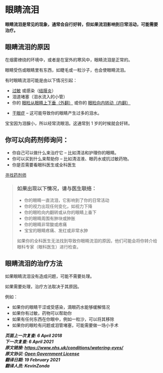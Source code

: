 <!-- watering-eyes -->

# 眼睛流泪

**眼睛流泪是常见的现象，通常会自行好转，但如果流泪影响到日常活动，可能需要治疗。**

## 眼睛流泪的原因

在烟雾缭绕的环境中，或者是在室外的寒风中，眼睛流泪是正常的。

眼睛受伤或眼睛里有东西，如睫毛或一粒沙子，也会使眼睛流泪。

有时眼睛流泪可能是由以下情况引起：

- [过敏](allergies.md) 或感染（[结膜炎](conjunctivitis.md)）
- 泪道堵塞（泪水流入的小管）
- 你的 [眼睑从眼睛上下垂（外翻）](ectropion.md) 或你的 [眼睑向内转动（内翻）](eyelid-problems.md) 
<!-- FIXME: 潜在的翻译错误，原文 your [eyelid drooping away from the eye (ectropion)](ectropion.md) or [your eyelid turning inwards (entropion)](eyelid-problems.md) -->
- [干眼症](dry-eyes.md) – 这可能导致你的眼睛产生过多的泪水。

宝宝因为泪腺小，所以经常流眼泪。这通常到 1 岁的时候就会好转。



## 你可以向药剂师询问：

- 你自己可以做什么来治疗它 – 比如清洁和护理你的眼睛。
- 你可以买到什么来帮助你 – 比如清洁液、眼药水或抗过敏药物。
- 你是否需要看眼科医生或全科医生

<!-- FIXME: 潜在的区域性内容 -->
[寻找药剂师](https://beta.nhs.uk/find-a-pharmacy/)

> ### **如果出现以下情况，请与医生联络：**
>
> - 你的眼睛一直流泪，它影响到了你的日常活动
> - 你的视力出现任何变化，如视力下降
> - 你的眼睑向内翻转或从你的眼睛上垂下
> - 你的眼睛周围有肿块或肿胀
> - 你的眼睛非常酸或疼痛
> - 宝宝的眼睛疼痛、发红或非常水肿
>
> 如果你的全科医生无法找到导致你眼睛流泪的原因，他们可能会将你转介给眼科专家（眼科医生）进行检查。

## 眼睛流泪的治疗方法

如果眼睛流泪没有造成问题，可能不需要处理。

如果需要处理，治疗方法取决于其原因。

例如：

- 如果你的眼睛干涩或受感染，滴眼药水能够缓解情况
- 如果你有过敏，药物可以帮助你
- 如果有任何东西在你眼中，例如一粒沙，可以将其移除
- 如果你的眼睑有问题或泪管堵塞，可能需要做一场小手术

***页面上一次复查: 6 April 2018  
下一次复查:  6 April 2021  
原文链接: <https://www.nhs.uk/conditions/watering-eyes/>  
原文协议: [Open Government License](http://www.nationalarchives.gov.uk/doc/open-government-licence/version/3/)  
翻译日期: 19 February 2021  
翻译人员: KevinZonda***
